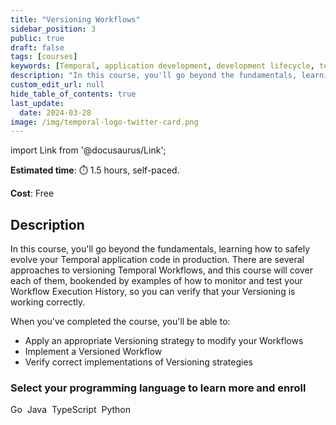 ```yaml
---
title: "Versioning Workflows"
sidebar_position: 3
public: true
draft: false
tags: [courses]
keywords: [Temporal, application development, development lifecycle, testing, versioning, deployment, best practices, automated testing, event history, workflow execution, production updates]
description: "In this course, you'll go beyond the fundamentals, learning how to safely evolve your Temporal application code in production. There are three primary approaches to versioning Temporal Workflows."
custom_edit_url: null
hide_table_of_contents: true
last_update:
  date: 2024-03-28
image: /img/temporal-logo-twitter-card.png
---
```


import Link from '@docusaurus/Link';

**Estimated time**: ⏱️ 1.5 hours, self-paced.

**Cost**: Free

## Description

In this course, you'll go beyond the fundamentals, learning how to safely evolve your Temporal application code in production. There are several approaches to versioning Temporal Workflows, and this course will cover each of them, bookended by examples of how to monitor and test your Workflow Execution History, so you can verify that your Versioning is working correctly.

When you've completed the course, you'll be able to:

* Apply an appropriate Versioning strategy to modify your Workflows
* Implement a Versioned Workflow
* Verify correct implementations of Versioning strategies

### Select your programming language to learn more and enroll

<Link className="button button--primary" to="go">Go</Link>&nbsp;
<Link className="button button--primary" to="java">Java</Link>&nbsp;
<Link className="button button--primary" to="typescript">TypeScript</Link>&nbsp;
<Link className="button button--primary" to="python">Python</Link>&nbsp;

